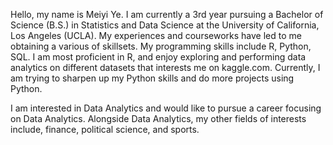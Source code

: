 

<!--
**Meiyi-Ye/Meiyi-Ye** is a ✨ _special_ ✨ repository because its `README.md` (this file) appears on your GitHub profile.

Here are some ideas to get you started:

- 🔭 I’m currently working on ...
- 🌱 I’m currently learning ...
- 👯 I’m looking to collaborate on ...
- 🤔 I’m looking for help with ...
- 💬 Ask me about ...
- 📫 How to reach me: ...
- 😄 Pronouns: ...
- ⚡ Fun fact: ...
-->

Hello, my name is Meiyi Ye. I am currently a 3rd year pursuing a Bachelor of Science (B.S.) in Statistics and Data Science at the University of California, Los Angeles (UCLA). My experiences and courseworks have led to me obtaining a various of skillsets. My programming skills include R, Python, SQL. I am most proficient in R, and enjoy exploring and performing data analytics on different datasets that interests me on kaggle.com. Currently, I am trying to sharpen up my Python skills and do more projects using Python. 

I am interested in Data Analytics and would like to pursue a career focusing on Data Analytics. Alongside Data Analytics, my other fields of interests include, finance, political science, and sports.
